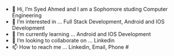 - 👋 Hi, I’m Syed Ahmed and I am a Sophomore studing Computer Engineering
- 👀 I’m interested in ... Full Stack Development, Android and IOS Development
- 🌱 I’m currently learning ... Android and IOS Development
- 💞️ I’m looking to collaborate on ... Linkedin
- 📫 How to reach me ... Linkedin, Email, Phone #

<!---
asyed1203/asyed1203 is a ✨ special ✨ repository because its `README.md` (this file) appears on your GitHub profile.
You can click the Preview link to take a look at your changes.
--->
